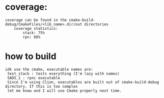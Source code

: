 # coverage: 
    coverage can be found in the cmake-build-debug/CmakeFiles/<lib_name>.dir/out directories
        coverage statistics:
            stack: 75% 
            rpn: 88%
            
# how to build
    idk use the cmake, executable names are:
     test_stack : tests everything (I'm lazy with names)
     SADS_1 : rpnc executable
     Since I'm using Clion, executables are built out of cmake-build-debug directory. If this is too complex 
     let me know and I will use Cmake properly next time.